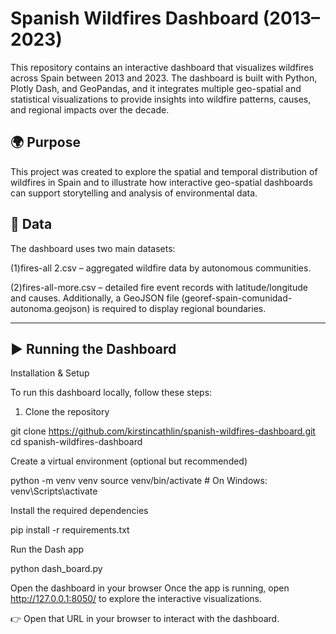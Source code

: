 # Spanish Wildfires Dashboard (2013–2023)

This repository contains an interactive dashboard that visualizes wildfires across Spain between 2013 and 2023.
The dashboard is built with Python, Plotly Dash, and GeoPandas, and it integrates multiple geo-spatial and statistical visualizations to provide insights into wildfire patterns, causes, and regional impacts over the decade.

## 🌍 Purpose

This project was created to explore the spatial and temporal distribution of wildfires in Spain and to illustrate how interactive geo-spatial dashboards can support storytelling and analysis of environmental data.

## 📂 Data

The dashboard uses two main datasets:

(1)fires-all 2.csv – aggregated wildfire data by autonomous communities.

(2)fires-all-more.csv – detailed fire event records with latitude/longitude and causes.
Additionally, a GeoJSON file (georef-spain-comunidad-autonoma.geojson) is required to display regional boundaries.
___________________________________________________________________


## ▶️ Running the Dashboard

Installation & Setup

To run this dashboard locally, follow these steps:

1. Clone the repository

git clone https://github.com/kirstincathlin/spanish-wildfires-dashboard.git
cd spanish-wildfires-dashboard


Create a virtual environment (optional but recommended)

python -m venv venv
source venv/bin/activate   # On Windows: venv\Scripts\activate


Install the required dependencies

pip install -r requirements.txt


Run the Dash app

python dash_board.py


Open the dashboard in your browser
Once the app is running, open http://127.0.0.1:8050/
to explore the interactive visualizations.


👉 Open that URL in your browser to interact with the dashboard.

